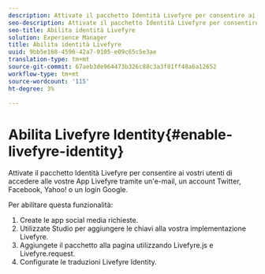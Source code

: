 ```yaml
---
description: Attivate il pacchetto Identità Livefyre per consentire ai vostri utenti di accedere alle vostre App Livefyre tramite un'e-mail, un account Twitter, Facebook, Yahoo! o un login Google.
seo-description: Attivate il pacchetto Identità Livefyre per consentire ai vostri utenti di accedere alle vostre App Livefyre tramite un'e-mail, un account Twitter, Facebook, Yahoo! o un login Google.
seo-title: Abilita identità Livefyre
solution: Experience Manager
title: Abilita identità Livefyre
uuid: 9bb5e168-4596-42a7-9105-e09c65c5e3ae
translation-type: tm+mt
source-git-commit: 67aeb3de964473b326c88c3a3f81ff48a6a12652
workflow-type: tm+mt
source-wordcount: '115'
ht-degree: 3%

---
```



# Abilita Livefyre Identity{#enable-livefyre-identity}

Attivate il pacchetto Identità Livefyre per consentire ai vostri utenti di accedere alle vostre App Livefyre tramite un&#39;e-mail, un account Twitter, Facebook, Yahoo! o un login Google.

Per abilitare questa funzionalità:

1. Create le app social media richieste.
1. Utilizzate Studio per aggiungere le chiavi alla vostra implementazione Livefyre.
1. Aggiungete il pacchetto alla pagina utilizzando Livefyre.js e Livefyre.request.
1. Configurate le traduzioni Livefyre Identity.
